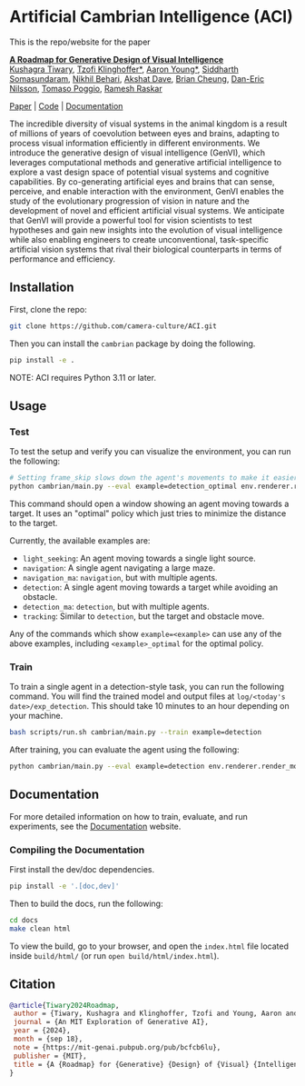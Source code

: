 # Artificial Cambrian Intelligence (ACI)

This is the repo/website for the paper

**[A Roadmap for Generative Design of Visual Intelligence](https://mit-genai.pubpub.org/pub/bcfcb6lu/release/3)** \
[Kushagra Tiwary](http://kushagratiwary.com/), [Tzofi Klinghoffer\*](https://tzofi.github.io/), [Aaron Young\*](https://AaronYoung5.github.io/), [Siddharth Somasundaram](https://sidsoma.github.io/), [Nikhil Behari](https://nikhilbehari.github.io/), [Akshat Dave](https://akshatdave.github.io/), [Brian Cheung](https://briancheung.github.io/), [Dan-Eric Nilsson](https://portal.research.lu.se/en/persons/dan-eric-nilsson), [Tomaso Poggio](https://mcgovern.mit.edu/profile/tomaso-poggio/), [Ramesh Raskar](https://www.media.mit.edu/people/raskar/overview/)

[Paper](https://mit-genai.pubpub.org/pub/bcfcb6lu/release/3) | [Code](https://github.com/camera-culture/ACI) | [Documentation](https://camera-culture.github.io/ACI/)

The incredible diversity of visual systems in the animal kingdom is a result of millions of years of coevolution between eyes and brains, adapting to process visual information efficiently in different environments. We introduce the generative design of visual intelligence (GenVI), which leverages computational methods and generative artificial intelligence to explore a vast design space of potential visual systems and cognitive capabilities. By co-generating artificial eyes and brains that can sense, perceive, and enable interaction with the environment, GenVI enables the study of the evolutionary progression of vision in nature and the development of novel and efficient artificial visual systems. We anticipate that GenVI will provide a powerful tool for vision scientists to test hypotheses and gain new insights into the evolution of visual intelligence while also enabling engineers to create unconventional, task-specific artificial vision systems that rival their biological counterparts in terms of performance and efficiency.

## Installation

First, clone the repo:

```bash
git clone https://github.com/camera-culture/ACI.git
```

Then you can install the `cambrian` package by doing the following.

```bash
pip install -e .
```

NOTE: ACI requires Python 3.11 or later.

## Usage

### Test

To test the setup and verify you can visualize the environment, you can run the following:

```bash
# Setting frame_skip slows down the agent's movements to make it easier to see, the default is 10.
python cambrian/main.py --eval example=detection_optimal env.renderer.render_modes='[human]' env.frame_skip=5
```

This command should open a window showing an agent moving towards a target. It uses an "optimal" policy which just tries to minimize the distance to the target.

Currently, the available examples are:

- `light_seeking`: An agent moving towards a single light source.
- `navigation`: A single agent navigating a large maze.
- `navigation_ma`: `navigation`, but with multiple agents.
- `detection`: A single agent moving towards a target while avoiding an obstacle.
- `detection_ma`: `detection`, but with multiple agents.
- `tracking`: Similar to `detection`, but the target and obstacle move.

Any of the commands which show `example=<example>` can use any of the above examples, including `<example>_optimal` for the optimal policy.

### Train

To train a single agent in a detection-style task, you can run the following command. You will find the trained model and output files at `log/<today's date>/exp_detection`. This should take 10 minutes to an hour depending on your machine.

```bash
bash scripts/run.sh cambrian/main.py --train example=detection
```

After training, you can evaluate the agent using the following:

```bash
python cambrian/main.py --eval example=detection env.renderer.render_modes='[human]' trainer/model=loaded_model
```

## Documentation

For more detailed information on how to train, evaluate, and run experiments, see the [Documentation](https://camera-culture.github.io/ACI/usage/index.html) website.

### Compiling the Documentation

First install the dev/doc dependencies.

```bash
pip install -e '.[doc,dev]'
```

Then to build the docs, run the following:

```bash
cd docs
make clean html
```

To view the build, go to your browser, and open the `index.html` file located inside `build/html/` (or run `open build/html/index.html`).

## Citation

```bibtex
@article{Tiwary2024Roadmap,
 author = {Tiwary, Kushagra and Klinghoffer, Tzofi and Young, Aaron and Somasundaram, Siddharth and Behari, Nikhil and Dave, Akshat and Cheung, Brian and Nilsson, Dan-Eric and Poggio, Tomaso and Raskar, Ramesh},
 journal = {An MIT Exploration of Generative AI},
 year = {2024},
 month = {sep 18},
 note = {https://mit-genai.pubpub.org/pub/bcfcb6lu},
 publisher = {MIT},
 title = {A {Roadmap} for {Generative} {Design} of {Visual} {Intelligence}},
}
```
